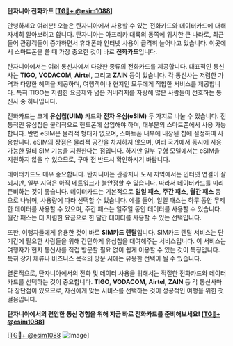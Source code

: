 **탄자니아 전화카드 [[TG💪+ @esim1088](https://t.me/s/esim1088)]**

안녕하세요 여러분! 오늘은 탄자니아에서 사용할 수 있는 전화카드와 데이터카드에 대해 자세히 알아보려고 합니다. 탄자니아는 아프리카 대륙의 동쪽에 위치한 큰 나라로, 최근 들어 관광객들이 증가하면서 휴대폰과 인터넷 사용이 급격히 늘어나고 있습니다. 이곳에서 스마트폰을 쓸 때 가장 중요한 것이 바로 **전화카드**입니다.

탄자니아에서는 여러 통신사에서 다양한 종류의 전화카드를 제공합니다. 대표적인 통신사는 **TIGO**, **VODACOM**, **Airtel**, 그리고 **ZAIN** 등이 있습니다. 각 통신사는 저렴한 가격과 다양한 혜택을 제공하며, 여행객이나 현지인 모두에게 적합한 서비스를 제공합니다. 특히 TIGO는 저렴한 요금제와 넓은 커버리지를 자랑해 많은 사람들이 선호하는 통신사 중 하나입니다.

전화카드는 크게 **유심칩(UIM)** 카드와 **전자 유심(eSIM)** 두 가지로 나눌 수 있습니다. 전통적인 유심칩은 물리적으로 핸드폰에 삽입해야 하며, 대부분의 스마트폰에서 사용 가능합니다. 반면 eSIM은 물리적 형태가 없으며, 스마트폰 내부에 내장된 칩에 설정하여 사용합니다. eSIM의 장점은 물리적 공간을 차지하지 않으며, 여러 국가에서 동시에 사용 가능한 멀티 SIM 기능을 지원한다는 점입니다. 하지만 일부 구형 모델에서는 eSIM을 지원하지 않을 수 있으므로, 구매 전 반드시 확인하시기 바랍니다.

데이터카드도 매우 중요합니다. 탄자니아는 관광지나 도시 지역에서는 인터넷 연결이 잘 되지만, 일부 지역은 아직 네트워크가 불안정할 수 있습니다. 따라서 데이터카드를 미리 준비하는 것이 좋습니다. 데이터카드는 기본적으로 **일일 패스**, **주간 패스**, **월간 패스** 등으로 나뉘며, 사용량에 따라 선택할 수 있습니다. 예를 들어, 일일 패스는 하루 동안 무제한 데이터를 사용할 수 있으며, 주간 패스는 일주일 동안 데이터를 사용할 수 있습니다. 월간 패스는 더 저렴한 요금으로 한 달간 데이터를 사용할 수 있는 선택입니다.

또한, 여행자들에게 유용한 것이 바로 **SIM카드 렌탈**입니다. SIM카드 렌탈 서비스는 단기간에 필요한 사람들을 위해 간단하게 유심칩을 대여해주는 서비스입니다. 이 서비스는 여행자가 현지 통신사를 직접 방문할 필요 없이 쉽게 이용할 수 있는 것이 특징입니다. 특히 장기 체류나 비즈니스 목적의 방문 시에는 유용한 선택이 될 수 있습니다.

결론적으로, 탄자니아에서의 전화 및 데이터 사용을 위해서는 적절한 전화카드와 데이터카드를 선택하는 것이 중요합니다. **TIGO**, **VODACOM**, **Airtel**, **ZAIN** 등 각 통신사마다 장단점이 있으므로, 자신에게 맞는 서비스를 선택하는 것이 성공적인 여행을 위한 첫걸음입니다.

**탄자니아에서의 편안한 통신 경험을 위해 지금 바로 전화카드를 준비해보세요! [[TG💪+ @esim1088](https://t.me/s/esim1088)]**

[[TG💪+ @esim1088](https://t.me/s/esim1088) ![Image](https://i.postimg.cc/Y0z9fWf4/image.png)]